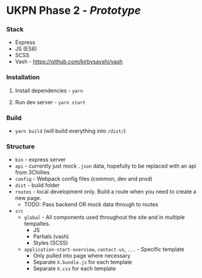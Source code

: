 # UKPN Phase 2 - __*Prototype*__

### Stack
* Express
* JS (ES6)
* SCSS
* Vash - https://github.com/kirbysayshi/vash


### Installation
1. Install dependencies - `yarn`

2. Run dev server - `yarn start`

### Build
* `yarn build` (will build everything into `/dist/`)



### Structure

* `bin` - express server
* `api` - currently just mock `.json` data, hopefully to be replaced with an api from 3Chillies
* `config` - Webpack config files (common, dev and prod)
* `dist` - build folder
* `routes` - local development only. Build a route when you need to create a new page. 
  * TODO: Pass backend OR mock data through to routes
* `src`
  * `global` - All components used throughout the site and in multiple tempaltes.
    * JS
    * Partials (vash)
    * Styles (SCSS)
  * `application-start-overview`, `contact-us`, `...` - Specific template
    * Only pulled into page where necessary
    * Separate `X.bundle.js` for each template
    * Separate `X.css` for each template